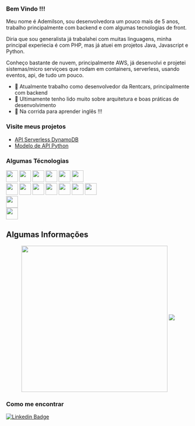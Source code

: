 ### Bem Vindo !!!
<p>
  Meu nome é Ademilson, sou desenvolvedora um pouco mais de 5 anos, trabalho principalmente com backend e com algumas tecnologias de front. 
</p>
<p>
    Diria que sou generalista já trabalahei com muitas linguagens,
    minha principal experiecia é com PHP, mas já atuei em projetos Java, Javascript e Python.
</p>
<p>
    Conheço bastante de nuvem, principalmente AWS, já desenvolvi e projetei sistemas/micro serviçoes que rodam em containers, serverless, usando eventos, api, de tudo um pouco.
</p>

- 🔭 Atualmente trabalho como desenvolvedor da Rentcars, principalmente com backend
- 🌱 Ultimamente tenho lido muito sobre arquitetura e boas práticas de desenvolvimento 
- :running: Na corrida para aprender inglês !!!

### Visite meus projetos
- [API Serverless DynamoDB](https://github.com/ademilsoncarvalho/api-node-serverless)
- [Modelo de API Python](https://github.com/ademilsoncarvalho/python_minimal_api)


### Algumas Técnologias
<code><img height="32" src="https://img.shields.io/badge/CSS-239120?&style=for-the-badge&logo=css3&logoColor=white"/></code>
<code><img height="32" src="https://img.shields.io/badge/JavaScript-F7DF1E?style=for-the-badge&logo=javascript&logoColor=black"/></code>
<code><img height="32" src="https://img.shields.io/badge/HTML5-E34F26?style=for-the-badge&logo=html5&logoColor=white"/></code>
<code><img height="32" src="https://img.shields.io/badge/Tailwind_CSS-38B2AC?style=for-the-badge&logo=tailwind-css&logoColor=white"/></code>
<code><img height="32" src="https://img.shields.io/badge/Bootstrap-563D7C?style=for-the-badge&logo=bootstrap&logoColor=white"/></code>
<code><img height="32" src="https://img.shields.io/badge/Vue.js-35495E?style=for-the-badge&logo=vue.js&logoColor=4FC08D"/></code>
<br>
<code><img height="32" src="https://img.shields.io/badge/PHP-777BB4?style=for-the-badge&logo=php&logoColor=white"/></code>
<code><img height="32" src="https://img.shields.io/badge/Java-ED8B00?style=for-the-badge&logo=java&logoColor=white"/></code>
<code><img height="32" src="https://img.shields.io/badge/Node.js-43853D?style=for-the-badge&logo=node.js&logoColor=white"/></code>
<code><img height="32" src="https://img.shields.io/badge/Python-3776AB?style=for-the-badge&logo=python&logoColor=white"/></code>
<code><img height="32" src="https://img.shields.io/badge/Django-092E20?style=for-the-badge&logo=django&logoColor=white"/></code>
<code><img height="32" src="https://img.shields.io/badge/Laravel-FF2D20?style=for-the-badge&logo=laravel&logoColor=white"/></code>
<code><img height="32" src="https://img.shields.io/badge/Spring-6DB33F?style=for-the-badge&logo=spring&logoColor=white"/></code>
<br>
<code><img height="32" src="https://img.shields.io/badge/MySQL-00000F?style=for-the-badge&logo=mysql&logoColor=white"/></code>
<br>
<code><img height="32" src="https://img.shields.io/badge/Amazon_AWS-232F3E?style=for-the-badge&logo=amazon-aws&logoColor=white"/></code>


## Algumas Informações
<center>
     <img width="400px" align="center" src="https://github-readme-stats.vercel.app/api/top-langs/?username=ademilsoncarvalho&hide=html&layout=compact&count_private=true&hide_border=true&theme=dracula&custom_title=Linguagens+Utilizadas" />
    <img src="https://github-readme-stats.vercel.app/api?username=ademilsoncarvalho&show_icons=true&theme=dracula&count_private=true&hide=contribs,prs,issues&custom_title=Status+Github"/>
</center>

### Como me encontrar

[![Linkedin Badge](https://img.shields.io/badge/-LinkedIn-blue?style=flat-square&logo=Linkedin&logoColor=white)](https://www.linkedin.com/in/ademilson-carvalho-1b3a3615a/)
